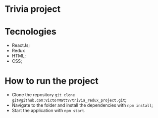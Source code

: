 # Trivia project

# Tecnologies

- ReactJs;
- Redux
- HTML;
- CSS;

# How to run the project

- Clone the repository `git clone git@github.com:VictorMattV/trivia_redux_project.git`;
- Navigate to the folder and install the dependencies with `npm install`;
- Start the application with `npm start`.

